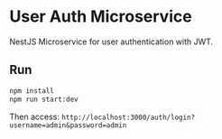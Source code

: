 # User Auth Microservice

NestJS Microservice for user authentication with JWT.

## Run

```bash
npm install
npm run start:dev
```

Then access: `http://localhost:3000/auth/login?username=admin&password=admin`